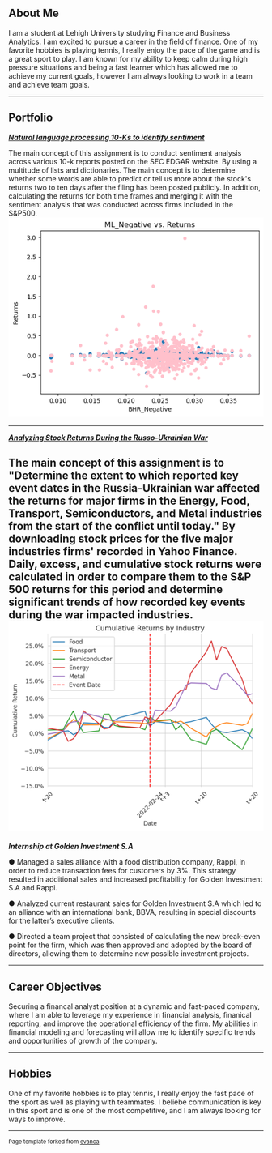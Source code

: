 ## About Me

I am a student at Lehigh University studying Finance and Business Analytics. I am excited to pursue a career in the field of finance. One of my favorite hobbies is playing tennis, I really enjoy the pace of the game and is a great sport to play. I am known for my ability to keep calm during high pressure situations and being a fast learner which has allowed me to achieve my current goals, however I am always looking to work in a team and achieve team goals. 

---

## Portfolio

_**[Natural language processing 10-Ks to identify sentiment](Report/Report.md)**_

The main concept of this assignment is to conduct sentiment analysis across various 10-k reports posted on the SEC EDGAR website. By using a multitude of lists and dictionaries. The main concept is to determine whether some words are able to predict or tell us more about the stock's returns two to ten days after the filing has been posted publicly. In addition, calculating the returns for both time frames and merging it with the sentiment analysis that was conducted across firms included in the S&P500. 
<img src="Report/output_15_1.png"/>

---
_**[Analyzing Stock Returns During the Russo-Ukrainian War](https://russiaukrainewarindustryreturns.streamlit.app/)**_

The main concept of this assignment is to "Determine the extent to which reported key event dates in the Russia-Ukrainian war affected the returns for major firms in the Energy, Food, Transport, Semiconductors, and Metal industries from the start of the conflict until today." By downloading stock prices for the five major industries firms' recorded in Yahoo Finance. Daily, excess, and cumulative stock returns were calculated in order to compare them to the S&P 500 returns for this period and determine significant trends of how recorded key events during the war impacted industries.
<img src="images/Final Project Image.png"/>
---

_**Internship at Golden Investment S.A**_

● Managed a sales alliance with a food distribution company, Rappi, in order to reduce transaction fees for customers by 3%. This strategy resulted in additional sales and increased profitability for Golden Investment S.A and Rappi.

● Analyzed current restaurant sales for Golden Investment S.A which led to an alliance with an international bank, BBVA, resulting in special discounts for the latter’s executive clients.

● Directed a team project that consisted of calculating the new break-even point for the firm, which was then approved and adopted by the board of directors, allowing them to determine new possible investment projects.

---

## Career Objectives

Securing a financal analyst position at a dynamic and fast-paced company, where I am able to leverage my experience in financial analysis, finanical reporting, and improve the operational efficiency of the firm. My abilities in financial modeling and forecasting will allow me to identify specific trends and opportunities of growth of the company.

---

## Hobbies

One of my favorite hobbies is to play tennis, I really enjoy the fast pace of the sport as well as playing with teammates. I beliebe communication is key in this sport and is one of the most competitive, and I am always looking for ways to improve. 

---
<p style="font-size:11px">Page template forked from <a href="https://github.com/evanca/quick-portfolio">evanca</a></p>
<!-- Remove above link if you don't want to attibute -->
